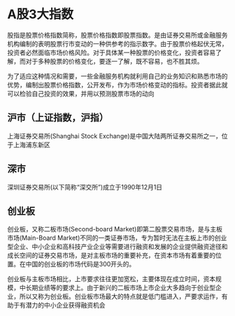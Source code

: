 # A股3大指数

股指是股票价格指数简称，股票价格指数即股票指数。是由证券交易所或金融服务机构编制的表明股票行市变动的一种供参考的指示数字。由于股票价格起伏无常，投资者必然面临市场价格风险。对于具体某一种股票的价格变化，投资者容易了解，而对于多种股票的价格变化，要逐一了解，既不容易，也不胜其烦。

为了适应这种情况和需要，一些金融服务机构就利用自己的业务知识和熟悉市场的优势，编制出股票价格指数，公开发布，作为市场价格变动的指标。投资者据此就可以检验自己投资的效果，并用以预测股票市场的动向

## 沪市（上证指数，沪指）

上海证券交易所(Shanghai Stock Exchange)是中国大陆两所证券交易所之一，位于上海浦东新区

## 深市

深圳证券交易所(以下简称“深交所”)成立于1990年12月1日

## 创业板

创业板，又称二板市场(Second-board Market)即第二股票交易市场，是与主板市场(Main-Board Market)不同的一类证券市场，专为暂时无法在主板上市的创业型企业、中小企业和高科技产业企业等需要进行融资和发展的企业提供融资途径和成长空间的证券交易市场，是对主板市场的重要补充，在资本市场有着重要的位置。在中国的创业板的市场代码是300开头的。

创业板与主板市场相比，上市要求往往更加宽松，主要体现在成立时间，资本规模，中长期业绩等的要求上。由于新兴的二板市场上市企业大多趋向于创业型企业，所以又称为创业板。创业板市场最大的特点就是低门槛进入，严要求运作，有助于有潜力的中小企业获得融资机会